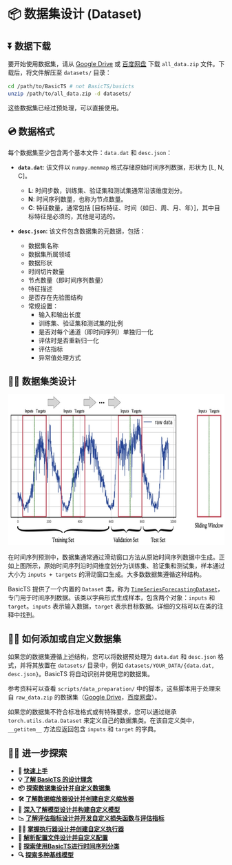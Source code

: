 # 📦 数据集设计 (Dataset)

## ⏬ 数据下载

要开始使用数据集，请从 [Google Drive](https://drive.google.com/drive/folders/14EJVODCU48fGK0FkyeVom_9lETh80Yjp?usp=sharing) 或 [百度网盘](https://pan.baidu.com/s/1shA2scuMdZHlx6pj35Dl7A?pwd=s2xe) 下载 `all_data.zip` 文件。下载后，将文件解压至 `datasets/` 目录：

```bash
cd /path/to/BasicTS # not BasicTS/basicts
unzip /path/to/all_data.zip -d datasets/
```

这些数据集已经过预处理，可以直接使用。

## 💿 数据格式

每个数据集至少包含两个基本文件：`data.dat` 和 `desc.json`：

- **`data.dat`**: 该文件以 `numpy.memmap` 格式存储原始时间序列数据，形状为 [L, N, C]。
    - **L**: 时间步数，训练集、验证集和测试集通常沿该维度划分。
    - **N**: 时间序列数量，也称为节点数量。
    - **C**: 特征数量，通常包括 [目标特征、时间（如日、周、月、年）]，其中目标特征是必须的，其他是可选的。
  
- **`desc.json`**: 该文件包含数据集的元数据，包括：
    - 数据集名称
    - 数据集所属领域
    - 数据形状
    - 时间切片数量
    - 节点数量（即时间序列数量）
    - 特征描述
    - 是否存在先验图结构
    - 常规设置：
        - 输入和输出长度
        - 训练集、验证集和测试集的比例
        - 是否对每个通道（即时间序列）单独归一化
        - 评估时是否重新归一化
        - 评估指标
        - 异常值处理方式

## 🧑‍💻 数据集类设计

<div align="center">
  <img src="figures/DatasetDesign.jpeg" height=350>
</div>

在时间序列预测中，数据集通常通过滑动窗口方法从原始时间序列数据中生成。正如上图所示，原始时间序列沿时间维度划分为训练集、验证集和测试集，样本通过大小为 `inputs + targets` 的滑动窗口生成。大多数数据集遵循这种结构。

BasicTS 提供了一个内置的 `Dataset` 类，称为 [`TimeSeriesForecastingDataset`](../basicts/data/simple_tsf_dataset.py)，专门用于时间序列数据。该类以字典形式生成样本，包含两个对象：`inputs` 和 `target`。`inputs` 表示输入数据，`target` 表示目标数据。详细的文档可以在类的注释中找到。

## 🧑‍🍳 如何添加或自定义数据集

如果您的数据集遵循上述结构，您可以将数据预处理为 `data.dat` 和 `desc.json` 格式，并将其放置在 `datasets/` 目录中，例如 `datasets/YOUR_DATA/{data.dat, desc.json}`。BasicTS 将自动识别并使用您的数据集。

参考资料可以查看 `scripts/data_preparation/` 中的脚本，这些脚本用于处理来自 `raw_data.zip` 的数据集（[Google Drive](https://drive.google.com/drive/folders/14EJVODCU48fGK0FkyeVom_9lETh80Yjp?usp=sharing)，[百度网盘](https://pan.baidu.com/s/1shA2scuMdZHlx6pj35Dl7A?pwd=s2xe)）。

如果您的数据集不符合标准格式或有特殊要求，您可以通过继承 `torch.utils.data.Dataset` 来定义自己的数据集类。在该自定义类中，`__getitem__` 方法应返回包含 `inputs` 和 `target` 的字典。

## 🧑‍💻 进一步探索

- **🎉 [快速上手](./getting_started_cn.md)**
- **💡 [了解 BasicTS 的设计理念](./overall_design_cn.md)**
- **📦 [探索数据集设计并自定义数据集](./dataset_design_cn.md)**
- **🛠️ [了解数据缩放器设计并创建自定义缩放器](./scaler_design_cn.md)**
- **🧠 [深入了解模型设计并构建自定义模型](./model_design_cn.md)**
- **📉 [了解评估指标设计并开发自定义损失函数与评估指标](./metrics_design_cn.md)**
- **🏃‍♂️ [掌握执行器设计并创建自定义执行器](./runner_design_cn.md)**
- **📜 [解析配置文件设计并自定义配置](./config_design_cn.md)**
- **🎯 [探索使用BasicTS进行时间序列分类](./time_series_classification_cn.md)**
- **🔍 [探索多种基线模型](../baselines/)**
